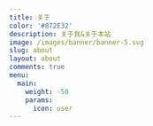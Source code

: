 ```yaml
---
title: 关于
color: '#872E32'
description: 关于我&关于本站
image: /images/banner/banner-5.svg
slug: about
layout: about
comments: true
menu:
  main:
    weight: -50
    params:
      icon: user
---
```


